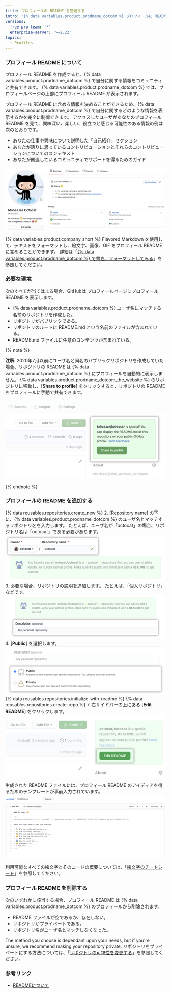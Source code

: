 ```yaml
---
title: プロフィールの README を管理する
intro: '{% data variables.product.prodname_dotcom %} プロフィールに README を追加して、他のユーザに自分の情報を伝えることができます。'
versions:
  free-pro-team: '*'
  enterprise-server: '>=2.22'
topics:
  - Profiles
---
```


### プロフィール README について

プロフィール README を作成すると、{% data variables.product.prodname_dotcom %} で自分に関する情報をコミュニティと共有できます。 {% data variables.product.prodname_dotcom %} では、プロフィールページの上部にプロフィール README が表示されます。

プロフィール README に含める情報を決めることができるため、{% data variables.product.prodname_dotcom %} で自分に関するどのような情報を表示するかを完全に制御できます。 アクセスしたユーザがあなたのプロフィール README を見て、興味深い、楽しい、役立つと感じる可能性のある情報の例は次のとおりです。

- あなたの仕事や興味について説明した「自己紹介」セクション
- あなたが誇りに思っているコントリビューションとそれらのコントリビューションについてのコンテキスト
- あなたが関連しているコミュニティでサポートを得るためのガイド

![プロフィールに表示されるプロフィール README ファイル](/assets/images/help/repository/profile-with-readme.png)

{% data variables.product.company_short %} Flavored Markdown を使用して、テキストをフォーマットし、絵文字、画像、GIF をプロフィール README に含めることができます。 詳細は「[{% data variables.product.prodname_dotcom %} で書き、フォーマットしてみる](/github/writing-on-github/getting-started-with-writing-and-formatting-on-github)」を参照してください。

### 必要な環境

次のすべてが当てはまる場合、GitHubは プロフィールページにプロフィール README を表示します。

- {% data variables.product.prodname_dotcom %} ユーザ名にマッチする名前のリポジトリを作成した。
- リポジトリがパブリックである。
- リポジトリのルートに README.md という名前のファイルが含まれている。
- README.md ファイルに任意のコンテンツが含まれている。

{% note %}

**注釈**: 2020年7月以前にユーザ名と同名のパブリックリポジトリを作成していた場合、リポジトリの README は {% data variables.product.prodname_dotcom %} にプロフィールを自動的に表示しません。 {% data variables.product.prodname_dotcom_the_website %} のリポジトリに移動し、[**Share to profile**] をクリックすると、リポジトリの README をプロフィールに手動で共有できます。

![README をプロフィールに共有するためのボタン](/assets/images/help/repository/share-to-profile.png)

{% endnote %}

### プロフィールの README を追加する

{% data reusables.repositories.create_new %}
2. [Repository name] の下に、{% data variables.product.prodname_dotcom %} のユーザ名とマッチするリポジトリ名を入力します。 たとえば、ユーザ名が「octocat」の場合、リポジトリ名は「octocat」である必要があります。 ![ユーザ名にマッチするリポジトリ名フィールド](/assets/images/help/repository/repo-username-match.png)
3. 必要な場合、リポジトリの説明を追加します。 たとえば、「個人リポジトリ」などです。 ![リポジトリの説明を入力するフィールド](/assets/images/help/repository/create-personal-repository-desc.png)
4. [**Public**] を選択します。 ![パブリックが選択された状態で可視性を選択するためのラジオボタン](/assets/images/help/repository/create-personal-repository-visibility.png)
{% data reusables.repositories.initialize-with-readme %}
{% data reusables.repositories.create-repo %}
7. 右サイドバーの上にある [**Edit README**] をクリックします。 ![README ファイルを編集するためのボタン](/assets/images/help/repository/personal-repository-edit-readme.png)

  生成された README ファイルには、プロフィール README のアイディアを得るためのテンプレートが事前入力されています。 ![テンプレートが事前入力された README ファイル](/assets/images/help/repository/personal-repository-readme-template.png)

利用可能なすべての絵文字とそのコードの概要については、「[絵文字のチートシート](http://www.emoji-cheat-sheet.com/)」を参照してください。

### プロフィール README を削除する

次のいずれかに該当する場合、プロフィール README は {% data variables.product.prodname_dotcom %} のプロフィールから削除されます。

- README ファイルが空であるか、存在しない。
- リポジトリがプライベートである。
- リポジトリ名がユーザ名とマッチしなくなった。

The method you choose is dependant upon your needs, but if you're unsure, we recommend making your repository private. リポジトリをプライベートにする方法については、「[リポジトリの可視性を変更する](/github/administering-a-repository/setting-repository-visibility#changing-a-repositorys-visibility)」を参照してください。

### 参考リンク

- [READMEについて](/github/creating-cloning-and-archiving-repositories/about-readmes)
